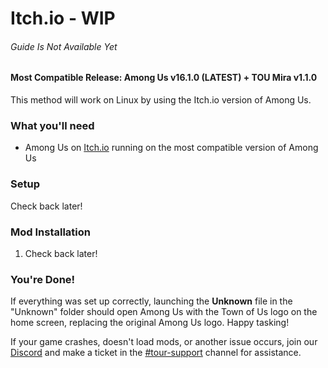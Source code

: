 
# Itch.io - WIP
###### Guide Is Not Available Yet

#### Most Compatible Release: Among Us v16.1.0 (**LATEST**) + TOU Mira v1.1.0

This method will work on Linux by using the Itch.io version of Among Us.

### What you'll need

- Among Us on [Itch.io](https://innersloth.itch.io/among-us) running on the most compatible version of Among Us

### Setup

Check back later!

### Mod Installation

1. Check back later!

### You're Done!

If everything was set up correctly, launching the **Unknown** file in the "Unknown" folder should open Among Us with the Town of Us logo on the home screen, replacing the original Among Us logo. Happy tasking!

If your game crashes, doesn't load mods, or another issue occurs, join our [Discord](https://discord.gg/ugyc4EVUYZ) and make a ticket in the [#tour-support](https://discord.com/channels/890249154402586734/900986905154453504) channel for assistance.

